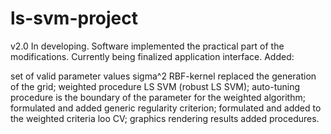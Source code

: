 # ls-svm-project
v2.0 In developing. Software implemented the practical part of the modifications. Currently being finalized application interface. Added:

set of valid parameter values sigma^2 RBF-kernel replaced the generation of the grid;
weighted procedure LS SVM (robust LS SVM);
auto-tuning procedure is the boundary of the parameter for the weighted algorithm;
formulated and added generic regularity criterion;
formulated and added to the weighted criteria loo CV;
graphics rendering results added procedures.
